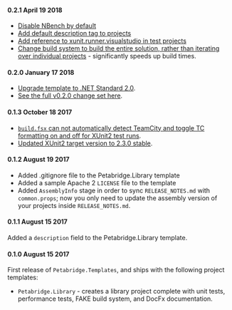 #### 0.2.1 April 19 2018 ####
* [Disable NBench by default](https://github.com/petabridge/petabridge-dotnet-new/pull/41)
* [Add default description tag to projects](https://github.com/petabridge/petabridge-dotnet-new/issues/33)
* [Add reference to xunit.runner.visualstudio in test projects](https://github.com/petabridge/petabridge-dotnet-new/issues/32)
* [Change build system to build the entire solution, rather than iterating over individual projects](https://github.com/petabridge/petabridge-dotnet-new/issues/31) - significantly speeds up build times.

#### 0.2.0 January 17 2018 ####
* [Upgrade template to .NET Standard 2.0](https://github.com/petabridge/petabridge-dotnet-new/issues/28).
* [See the full v0.2.0 change set here](https://github.com/petabridge/petabridge-dotnet-new/milestone/1).

#### 0.1.3 October 18 2017 ####
* [`build.fsx` can not automatically detect TeamCity and toggle TC formatting on and off for XUnit2 test runs](https://github.com/petabridge/petabridge-dotnet-new/pull/19).
* [Updated XUnit2 target version to 2.3.0 stable](https://github.com/petabridge/petabridge-dotnet-new/pull/20).

#### 0.1.2 August 19 2017 ####
* Added .gitignore file to the Petabridge.Library template
* Added a sample Apache 2 `LICENSE` file to the template
* Added `AssemblyInfo` stage in order to sync `RELEASE_NOTES.md` with `common.props`; now you only need to update the assembly version of your projects inside `RELEASE_NOTES.md`.

#### 0.1.1 August 15 2017 ####
Added a `description` field to the Petabridge.Library template.

#### 0.1.0 August 15 2017 ####
First release of `Petabridge.Templates`, and ships with the following project templates:

* `Petabridge.Library` - creates a library project complete with unit tests, performance tests, FAKE build system, and DocFx documentation.